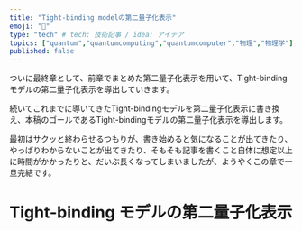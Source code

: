 ```yaml
---
title: "Tight-binding modelの第二量子化表示"
emoji: "🎉"
type: "tech" # tech: 技術記事 / idea: アイデア
topics: ["quantum","quantumcomputing","quantumcomputer","物理","物理学"]
published: false
---
```


ついに最終章として、前章でまとめた第二量子化表示を用いて、Tight-bindingモデルの第二量子化表示を導出していきます。

続いてこれまでに導いてきたTight-bindingモデルを第二量子化表示に書き換え、本稿のゴールであるTight-bindingモデルの第二量子化表示を導出します。

最初はサクッと終わらせるつもりが、書き始めると気になることが出てきたり、やっぱりわからないことが出てきたり、そもそも記事を書くこと自体に想定以上に時間がかかったりと、だいぶ長くなってしまいましたが、ようやくこの章で一旦完結です。




# Tight-binding モデルの第二量子化表示